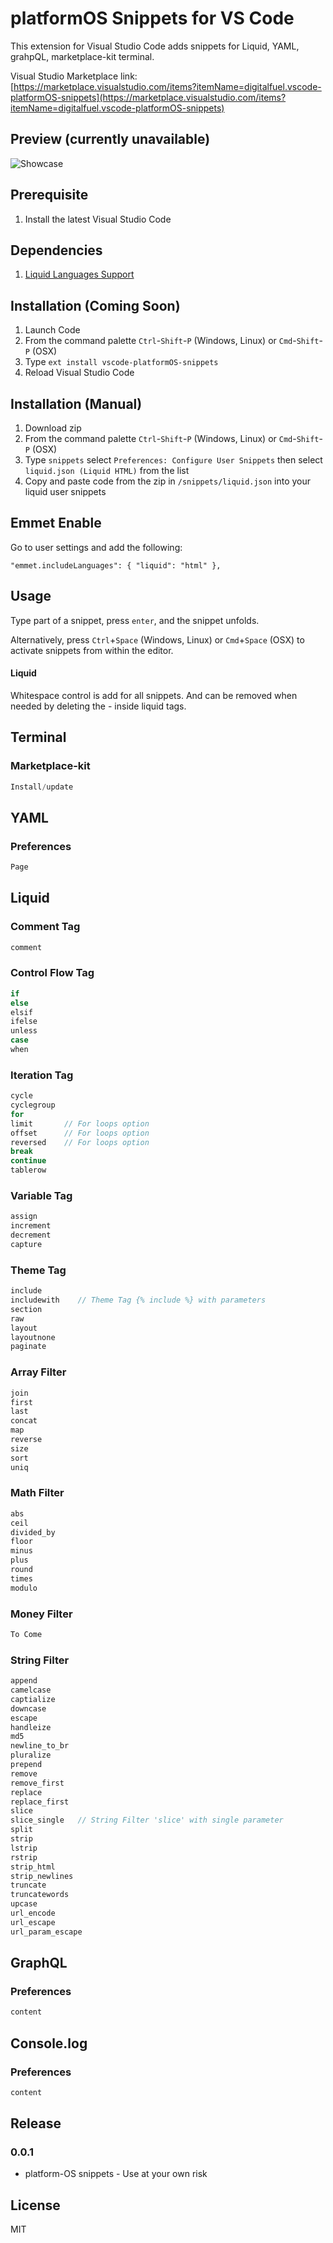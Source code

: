 # platformOS Snippets for VS Code
This extension for Visual Studio Code adds snippets for Liquid, YAML, grahpQL, marketplace-kit terminal.

Visual Studio Marketplace link: [https://marketplace.visualstudio.com/items?itemName=digitalfuel.vscode-platformOS-snippets](https://marketplace.visualstudio.com/items?itemName=digitalfuel.vscode-platformOS-snippets)

## Preview (currently unavailable)
![Showcase](./images/showcase.gif)

## Prerequisite
1. Install the latest Visual Studio Code

## Dependencies
1. [Liquid Languages Support](https://marketplace.visualstudio.com/items?itemName=neilding.language-liquid)

## Installation (Coming Soon)
1. Launch Code
2. From the command palette `Ctrl`-`Shift`-`P` (Windows, Linux) or `Cmd`-`Shift`-`P` (OSX)
3. Type `ext install vscode-platformOS-snippets`
4. Reload Visual Studio Code

## Installation (Manual)
1. Download zip
2. From the command palette `Ctrl`-`Shift`-`P` (Windows, Linux) or `Cmd`-`Shift`-`P` (OSX)
3. Type `snippets` select `Preferences: Configure User Snippets` then select `liquid.json (Liquid HTML)` from the list
4. Copy and paste code from the zip in `/snippets/liquid.json` into your liquid user snippets

## Emmet Enable
Go to user settings and add the following:
```
"emmet.includeLanguages": { "liquid": "html" },
```

## Usage
Type part of a snippet, press `enter`, and the snippet unfolds.

Alternatively, press `Ctrl`+`Space` (Windows, Linux) or `Cmd`+`Space` (OSX) to activate snippets from within the editor.

#### Liquid
Whitespace control is add for all snippets. And can be removed when needed by deleting the - inside liquid tags.

## Terminal

### Marketplace-kit
```javascript
Install/update
```

## YAML

### Preferences
```javascript
Page
```

## Liquid

### Comment Tag
```javascript
comment
```

### Control Flow Tag
```javascript
if
else
elsif
ifelse
unless
case
when
```

### Iteration Tag
```javascript
cycle
cyclegroup
for
limit       // For loops option
offset      // For loops option
reversed    // For loops option
break
continue
tablerow
```

### Variable Tag
```javascript
assign
increment
decrement
capture
```

### Theme Tag
```javascript
include
includewith    // Theme Tag {% include %} with parameters
section
raw
layout
layoutnone
paginate
```

### Array Filter
```javascript
join
first
last
concat
map
reverse
size
sort
uniq
```

### Math Filter
```javascript
abs
ceil
divided_by
floor
minus
plus
round
times
modulo
```

### Money Filter
```javascript
To Come
```

### String Filter
```javascript
append
camelcase
captialize
downcase
escape
handleize
md5
newline_to_br
pluralize
prepend
remove
remove_first
replace
replace_first
slice
slice_single   // String Filter 'slice' with single parameter
split
strip
lstrip
rstrip
strip_html
strip_newlines
truncate
truncatewords
upcase
url_encode
url_escape
url_param_escape
```

## GraphQL

### Preferences
```javascript
content
```

## Console.log

### Preferences
```javascript
content
```

## Release

### 0.0.1
- platform-OS snippets - Use at your own risk

## License
MIT
